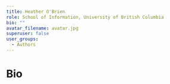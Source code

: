 ```yaml
---
title: Heather O'Brien
role: School of Information, University of British Columbia
bio: ""
avatar_filename: avatar.jpg
superuser: false
user_groups:
  - Authors
---
```


# Bio



